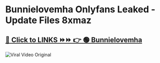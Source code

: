 
 # Bunnielovemha Onlyfans Leaked - Update Files 8xmaz

## <h2><a href="https://clipsfans.com/Bunnielovemha&ref=git">🔗 Click to LINKS ⏩⏩ 👉 🟢 Bunnielovemha </a></h2>

<a href="https://clipsfans.com/Bunnielovemha&ref=git" rel="nofollow" data-target="animated-image.originalLink"><img src="https://i.ibb.co.com/xMMVF88/686577567.gif" alt="Viral Video Original" style="max-width: 100%; display: inline-block;" data-target="animated-image.originalImage"></a>

